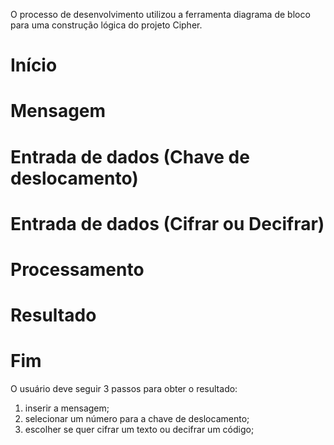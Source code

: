 ﻿O processo de desenvolvimento utilizou a ferramenta diagrama de bloco para uma construção lógica do projeto Cipher.

# Início
# Mensagem
# Entrada de dados (Chave de deslocamento)
# Entrada de dados (Cifrar ou Decifrar)
# Processamento
# Resultado
# Fim


O usuário deve seguir 3 passos para obter o resultado:
1) inserir a mensagem;
2) selecionar um número para a chave de deslocamento;
3) escolher se quer cifrar um texto ou decifrar um código;
